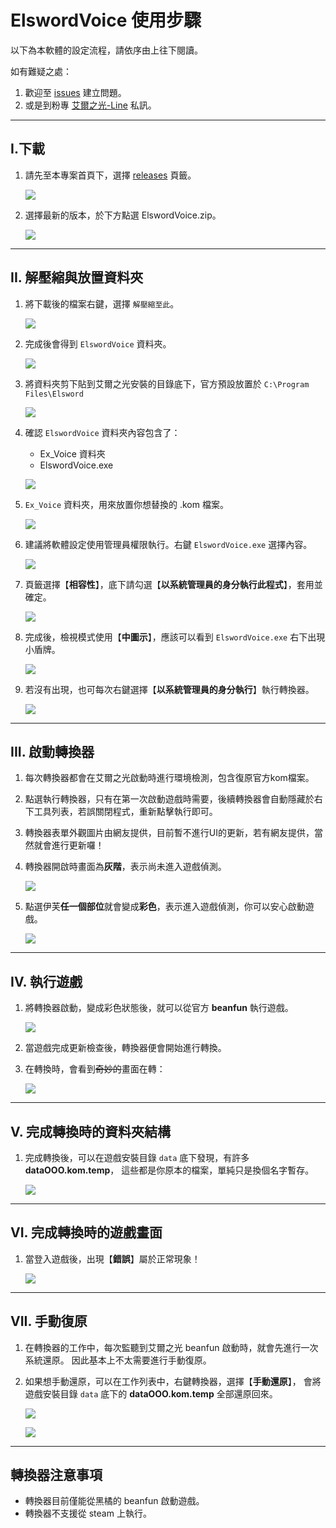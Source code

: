 # ElswordVoice 使用步驟

以下為本軟體的設定流程，請依序由上往下閱讀。

如有難疑之處：

1. 歡迎至 [issues](https://github.com/explooosion/ElswordVoice/issues) 建立問題。
2. 或是到粉專 [艾爾之光-Line](https://www.facebook.com/LINEC8763) 私訊。

---

## I.下載

1. 請先至本專案首頁下，選擇 [releases](https://github.com/explooosion/ElswordVoice/releases) 頁籤。

    ![](https://i.imgur.com/ENTibMd.png)

2. 選擇最新的版本，於下方點選 ElswordVoice.zip。

    ![](https://i.imgur.com/WZtTNEs.png)

---

## II. 解壓縮與放置資料夾

1. 將下載後的檔案右鍵，選擇 `解壓縮至此`。

    ![](https://i.imgur.com/68FyF3P.png)

2. 完成後會得到 `ElswordVoice` 資料夾。

    ![](https://i.imgur.com/HNPwSpv.png)

3. 將資料夾剪下貼到艾爾之光安裝的目錄底下，官方預設放置於 `C:\Program Files\Elsword`

    ![](https://i.imgur.com/W74of3s.png)

4. 確認 `ElswordVoice` 資料夾內容包含了：
    + Ex_Voice 資料夾
    + ElswordVoice.exe

    ![](https://i.imgur.com/80NQbJQ.png)


5. `Ex_Voice` 資料夾，用來放置你想替換的 .kom 檔案。
    
    ![](https://i.imgur.com/Dwue328.png)

6. 建議將軟體設定使用管理員權限執行。右鍵 `ElswordVoice.exe` 選擇內容。
    
    ![](https://i.imgur.com/PWbgrYV.png)

7. 頁籤選擇【**相容性**】，底下請勾選【**以系統管理員的身分執行此程式**】，套用並確定。
    
    ![](https://i.imgur.com/ZMiFtLg.png)
    
8. 完成後，檢視模式使用【**中圖示**】，應該可以看到 `ElswordVoice.exe` 右下出現小盾牌。
    
    ![](https://i.imgur.com/PxfNF0A.png)

9. 若沒有出現，也可每次右鍵選擇【**以系統管理員的身分執行**】執行轉換器。
    
    ![](https://i.imgur.com/SXuqrGD.png)

---

## III. 啟動轉換器

1. 每次轉換器都會在艾爾之光啟動時進行環境檢測，包含復原官方kom檔案。

2. 點選執行轉換器，只有在第一次啟動遊戲時需要，後續轉換器會自動隱藏於右下工具列表，若誤關閉程式，重新點擊執行即可。

3. 轉換器表單外觀圖片由網友提供，目前暫不進行UI的更新，若有網友提供，當然就會進行更新囉！

4. 轉換器開啟時畫面為**灰階**，表示尚未進入遊戲偵測。
    
    ![](https://i.imgur.com/l7lo6Hm.png)

5. 點選伊芙**任一個部位**就會變成**彩色**，表示進入遊戲偵測，你可以安心啟動遊戲。
    
    ![](https://i.imgur.com/2yStc7D.png)

---

## IV. 執行遊戲

1. 將轉換器啟動，變成彩色狀態後，就可以從官方 **beanfun** 執行遊戲。
    
    ![](https://i.imgur.com/T0h1Ykd.png)

2. 當遊戲完成更新檢查後，轉換器便會開始進行轉換。

3. 在轉換時，會看到~~奇妙的~~畫面在轉：
    
    ![](https://i.imgur.com/zRoHaPr.png)

---

## V. 完成轉換時的資料夾結構

1. 完成轉換後，可以在遊戲安裝目錄 `data` 底下發現，有許多 **dataOOO.kom.temp**，
這些都是你原本的檔案，單純只是換個名字暫存。

    ![](https://i.imgur.com/N3W3QYJ.png)

---

## VI. 完成轉換時的遊戲畫面

1. 當登入遊戲後，出現【**錯誤**】屬於正常現象！

    ![](https://i.imgur.com/DlMSPnp.png)

---

## VII. 手動復原

1. 在轉換器的工作中，每次監聽到艾爾之光 beanfun 啟動時，就會先進行一次系統還原。
因此基本上不太需要進行手動復原。

2. 如果想手動還原，可以在工作列表中，右鍵轉換器，選擇【**手動還原**】，
會將遊戲安裝目錄 `data` 底下的 **dataOOO.kom.temp** 全部還原回來。
    
    ![](https://i.imgur.com/Yu950jO.png)

    ![](https://i.imgur.com/El1vd7G.png)

---

## 轉換器注意事項

- 轉換器目前僅能從黑橘的 beanfun 啟動遊戲。
- 轉換器不支援從 steam 上執行。
